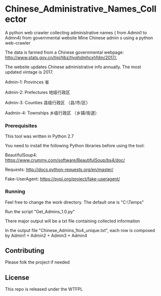 # Chinese_Administrative_Names_Collector
A python web crawler collecting administrative names ( from Admin1  to Admn4) from governmental website
Mine Chinese admin s using a python web-crawler

The data is farmed from a Chinese governmental webpage: http://www.stats.gov.cn/tjsj/tjbz/tjyqhdmhcxhfdm/2017/, 

The website updates Chinese administrative info annually. The most updated vintage is 2017.

Admin-1:  Provinces  省

Admin-2:  Prefectures 地级行政区

Admin-3:  Counties 县级行政区 （县/市/区）

Aadmin-4: Townships 乡级行政区 （乡镇/街道）

### Prerequisites

This tool was written in Python 2.7 

You need to install the following Python libraries before using the tool:

BeautifulSoup4: https://www.crummy.com/software/BeautifulSoup/bs4/doc/

Requests: http://docs.python-requests.org/en/master/

Fake-UserAgent: https://pypi.org/project/fake-useragent/

### Running

Feel free to change the work directory. The default one is "C:\Temps"

Run the script "Get_Admins_1.0.py"

There major output will be a txt file containing collected informaiton

In the output file "Chinese_Admins_1to4_unique.txt", each row is composed by Admin1 + Admin2 + Admin3 + Admin4


## Contributing

Please folk the project if needed

## License

This repo is released under the WTFPL 
